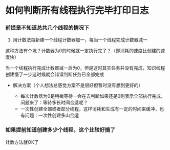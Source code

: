# 如何判断所有线程执行完毕打印日志

### 前提是不知道总共几个线程的情况下

1. 用计数法每新建一个线程计数器加一，每当一个线程完成计数器减一

这种方法有个坑？计数器为0的时候就一定执行完了？（即消耗的速度比创建的速度快）

当一个线程执行完成计数器减一后为0，但是这时其实任务并没有完成，知识线程创建慢了一步这时候就会错误判断任务已全部完成

* 解决方案（个人想法总感觉方案不是很好但暂时没有想到更好的）

	* 每次计数器为0是稍微等待一会在去判断如果还是0则表示全部执行完成，问题来了：等待多长时间合适呢？
	* 一次性创建全部或者部分线程，这样消耗和生成有一定的时间来缓冲，也有问题：一次性创建多山合适


### 如果提前知道创建多少个线程，这个比较好搞了

计数方法就OK了

